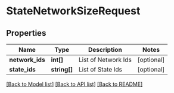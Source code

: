 # StateNetworkSizeRequest

## Properties
Name | Type | Description | Notes
------------ | ------------- | ------------- | -------------
**network_ids** | **int[]** | List of Network Ids | [optional] 
**state_ids** | **string[]** | List of State Ids | [optional] 

[[Back to Model list]](../README.md#documentation-for-models) [[Back to API list]](../README.md#documentation-for-api-endpoints) [[Back to README]](../README.md)


